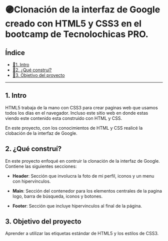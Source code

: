 # 🟣Clonación de la interfaz de Google creado con HTML5 y CSS3 en el bootcamp de Tecnolochicas PRO.

## Índice

* [🌟1. Intro](https://github.com/Brigitte-MM/ClonInterfazdeGoogle/blob/main/README.md#1-intro)
* [🌟2. ¿Qué construí?](#)
* [🌟3. Objetivo del proyecto](#)

****

## 1. Intro
HTML5 trabaja de la mano con CSS3 para crear paginas web que usamos todos los días en el navegador. Incluso este sitio web en donde estas viendo este contenido esta construido con HTML y CSS.

En este proyecto, con los conocimientos de HTML y CSS realicé la clobación de la interfaz de Google.

## 2. ¿Qué construí?
En este proyecto enfoqué en contruir la clonación de la interfaz de Google.
Contiene las siguientes secciones:
* **Header**: Sección que involucra la foto de mi perfil, iconos y un menu con hipervínculos.

* **Main**: Sección del contenedor para los elementos centrales de la pagina logo, barra de búsqueda, iconos y botones.

* **Footer**: Sección que incluye hipervinculos al final de la página.

## 3. Objetivo del proyecto
Aprender a utilizar las etiquetas estándar de HTML5 y los estilos de CSS3.
